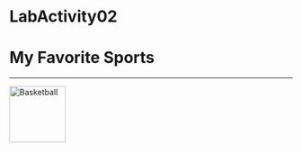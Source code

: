 # LabActivity02
<!DOCTYPE html>
<html>
<head>
  <title> My Favorite Sports </title>
</head>
<body>
  <h1> My Favorite Sports </h1>
  <hr>
  <a href = "basketball.html">
        <img src = "sports/basketballpicture.jpg" height = 100px width = 100px alt = "Basketball">
  </a>

